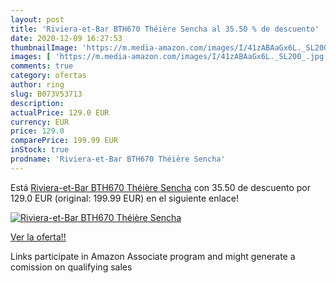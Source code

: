 ```yaml
---
layout: post
title: 'Riviera-et-Bar BTH670 Théière Sencha al 35.50 % de descuento'
date: 2020-12-09 16:27:53
thumbnailImage: 'https://m.media-amazon.com/images/I/41zABAaGx6L._SL200_.jpg'
images: [ 'https://m.media-amazon.com/images/I/41zABAaGx6L._SL200_.jpg' ]
comments: true
category: ofertas
author: ring
slug: B073V53713
description:
actualPrice: 129.0 EUR
currency: EUR
price: 129.0
comparePrice: 199.99 EUR
inStock: true
prodname: 'Riviera-et-Bar BTH670 Théière Sencha'
---
```


Está [Riviera-et-Bar BTH670 Théière Sencha](https://www.amazon.fr/dp/B073V53713/?tag=tolees0d-21) con 35.50 de descuento por 129.0 EUR (original: 199.99 EUR) en el siguiente enlace!

[![Riviera-et-Bar BTH670 Théière Sencha](https://m.media-amazon.com/images/I/41zABAaGx6L._SL200_.jpg)](https://www.amazon.fr/dp/B073V53713/?tag=tolees0d-21)

[Ver la oferta!!](https://www.amazon.fr/dp/B073V53713/?tag=tolees0d-21)

Links participate in Amazon Associate program and might generate a comission on qualifying sales


